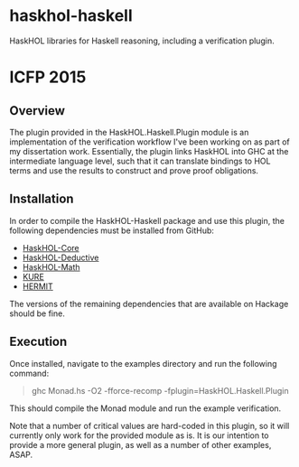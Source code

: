 # haskhol-haskell
HaskHOL libraries for Haskell reasoning, including a verification plugin.

# ICFP 2015
## Overview
The plugin provided in the HaskHOL.Haskell.Plugin module is an implementation of the verification workflow I've been working on as part of my dissertation work.
Essentially, the plugin links HaskHOL into GHC at the intermediate language level, such that it can translate bindings to HOL terms and use the results to construct and prove proof obligations.

## Installation
In order to compile the HaskHOL-Haskell package and use this plugin, the following dependencies must be installed from GitHub:

* [HaskHOL-Core](../../../haskhol-core)
* [HaskHOL-Deductive](../../../haskhol-deductive)
* [HaskHOL-Math](../../../haskhol-math)
* [KURE](../../../../ku-fpg/kure)
* [HERMIT](../../../../ku-fpg/hermit)

The versions of the remaining dependencies that are available on Hackage should be fine.

## Execution
Once installed, navigate to the examples directory and run the following command:
> ghc Monad.hs -O2 -fforce-recomp -fplugin=HaskHOL.Haskell.Plugin

This should compile the Monad module and run the example verification.

Note that a number of critical values are hard-coded in this plugin, so it will currently only work for the provided module as is.
It is our intention to provide a more general plugin, as well as a number of other examples, ASAP.
